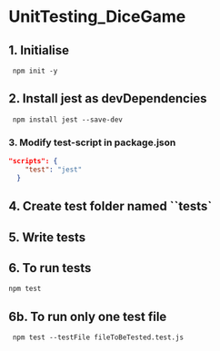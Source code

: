 # UnitTesting_DiceGame

## 1. Initialise

```shell
 npm init -y
```

## 2. Install jest as devDependencies

```shell
 npm install jest --save-dev
```

### 3. Modify test-script in package.json

```json
"scripts": {
    "test": "jest"
  }
```

## 4. Create test folder named ``__tests__`

## 5. Write tests

## 6. To run tests

```shell
npm test
```

## 6b. To run only one test file

```shell
 npm test --testFile fileToBeTested.test.js
```
